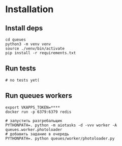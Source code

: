 
# Installation


## Install deps
```
cd queues
python3 -m venv venv
source ./venv/bin/activate
pip install -r requirements.txt
```

## Run tests

```
# no tests yet(
```

## Run queues workers

```
export VKAPPS_TOKEN=****
docker run -p 6379:6379 redis

# запустить разгребальщик
PYTHONPATH=. python -m aiotasks -d -vvv worker -A queues.worker.photoloader
# добавить задание в очередь
PYTHONPATH=. python queues/worker/photoloader.py
```